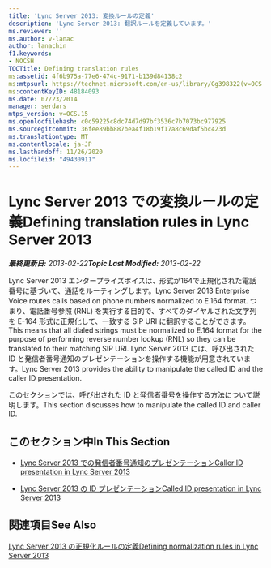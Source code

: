 ```yaml
---
title: 'Lync Server 2013: 変換ルールの定義'
description: 'Lync Server 2013: 翻訳ルールを定義しています。'
ms.reviewer: ''
ms.author: v-lanac
author: lanachin
f1.keywords:
- NOCSH
TOCTitle: Defining translation rules
ms:assetid: 4f6b975a-77e6-474c-9171-b139d84138c2
ms:mtpsurl: https://technet.microsoft.com/en-us/library/Gg398322(v=OCS.15)
ms:contentKeyID: 48184093
ms.date: 07/23/2014
manager: serdars
mtps_version: v=OCS.15
ms.openlocfilehash: c0c59225c8dc74d7d97bf3536c7b7073bc977925
ms.sourcegitcommit: 36fee89bb887bea4f18b19f17a8c69daf5bc423d
ms.translationtype: MT
ms.contentlocale: ja-JP
ms.lasthandoff: 11/26/2020
ms.locfileid: "49430911"
---
```

# <a name="defining-translation-rules-in-lync-server-2013"></a><span data-ttu-id="a88a3-103">Lync Server 2013 での変換ルールの定義</span><span class="sxs-lookup"><span data-stu-id="a88a3-103">Defining translation rules in Lync Server 2013</span></span>

<div data-xmlns="http://www.w3.org/1999/xhtml">

<div class="topic" data-xmlns="http://www.w3.org/1999/xhtml" data-msxsl="urn:schemas-microsoft-com:xslt" data-cs="https://msdn.microsoft.com/">

<div data-asp="https://msdn2.microsoft.com/asp">



</div>

<div id="mainSection">

<div id="mainBody"><span data-ttu-id="a88a3-104">

<span> </span></span><span class="sxs-lookup"><span data-stu-id="a88a3-104">

<span> </span></span></span>

<span data-ttu-id="a88a3-105">_**最終更新日:** 2013-02-22_</span><span class="sxs-lookup"><span data-stu-id="a88a3-105">_**Topic Last Modified:** 2013-02-22_</span></span>

<span data-ttu-id="a88a3-106">Lync Server 2013 エンタープライズボイスは、形式が164で正規化された電話番号に基づいて、通話をルーティングします。</span><span class="sxs-lookup"><span data-stu-id="a88a3-106">Lync Server 2013 Enterprise Voice routes calls based on phone numbers normalized to E.164 format.</span></span> <span data-ttu-id="a88a3-107">つまり、電話番号参照 (RNL) を実行する目的で、すべてのダイヤルされた文字列を E-164 形式に正規化して、一致する SIP URI に翻訳することができます。</span><span class="sxs-lookup"><span data-stu-id="a88a3-107">This means that all dialed strings must be normalized to E.164 format for the purpose of performing reverse number lookup (RNL) so they can be translated to their matching SIP URI.</span></span> <span data-ttu-id="a88a3-108">Lync Server 2013 には、呼び出された ID と発信者番号通知のプレゼンテーションを操作する機能が用意されています。</span><span class="sxs-lookup"><span data-stu-id="a88a3-108">Lync Server 2013 provides the ability to manipulate the called ID and the caller ID presentation.</span></span>

<span data-ttu-id="a88a3-109">このセクションでは、呼び出された ID と発信者番号を操作する方法について説明します。</span><span class="sxs-lookup"><span data-stu-id="a88a3-109">This section discusses how to manipulate the called ID and caller ID.</span></span>

<div>

## <a name="in-this-section"></a><span data-ttu-id="a88a3-110">このセクション中</span><span class="sxs-lookup"><span data-stu-id="a88a3-110">In This Section</span></span>

  - [<span data-ttu-id="a88a3-111">Lync Server 2013 での発信者番号通知のプレゼンテーション</span><span class="sxs-lookup"><span data-stu-id="a88a3-111">Caller ID presentation in Lync Server 2013</span></span>](lync-server-2013-caller-id-presentation.md)

  - [<span data-ttu-id="a88a3-112">Lync Server 2013 の ID プレゼンテーション</span><span class="sxs-lookup"><span data-stu-id="a88a3-112">Called ID presentation in Lync Server 2013</span></span>](lync-server-2013-called-id-presentation.md)

</div>

<div>

## <a name="see-also"></a><span data-ttu-id="a88a3-113">関連項目</span><span class="sxs-lookup"><span data-stu-id="a88a3-113">See Also</span></span>


[<span data-ttu-id="a88a3-114">Lync Server 2013 の正規化ルールの定義</span><span class="sxs-lookup"><span data-stu-id="a88a3-114">Defining normalization rules in Lync Server 2013</span></span>](lync-server-2013-defining-normalization-rules.md)  
  

<span data-ttu-id="a88a3-115"></div>

</div>

<span> </span>

</div>

</div>

</span><span class="sxs-lookup"><span data-stu-id="a88a3-115"></div>

</div>

<span> </span>

</div>

</div>

</span></span></div>

